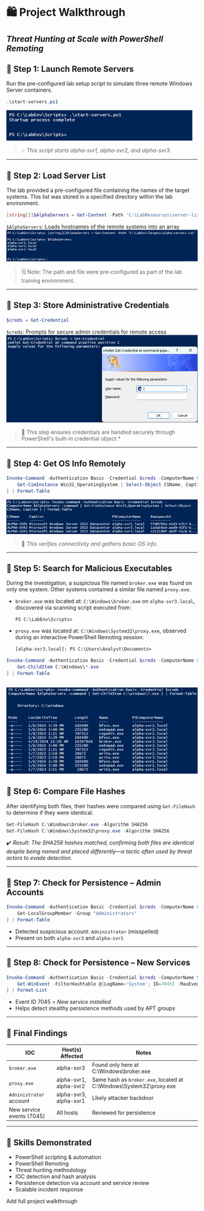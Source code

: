 # 🛍️ Project Walkthrough

## *Threat Hunting at Scale with PowerShell Remoting*



## 🔹 **Step 1: Launch Remote Servers**

Run the pre-configured lab setup script to simulate three remote Windows Server containers.

```powershell
.\start-servers.ps1
```
![Start Server Containers](screenshots/start-server-containers.png)
>💡 *This script starts alpha-svr1, alpha-svr2, and alpha-svr3.*

---

## 🔹 **Step 2: Load Server List**

The lab provided a pre-configured file containing the names of the target systems. This list was stored in a specified directory within the lab environment.

```powershell
[string[]]$AlphaServers = Get-Content -Path 'C:\LabResources\server-list.txt'
```

 `$AlphaServers`: Loads hostnames of the remote systems into an array
![Loaded Server List](screenshots/server-names-variable.png)
>🗒️ Note: The path and file were pre-configured as part of the lab training environment.

---

## 🔹 **Step 3: Store Administrative Credentials**

```powershell
$creds = Get-Credential
```

 `$creds`: Prompts for secure admin credentials for remote access
![Get Admin Credentials](screenshots/get-admin-creds.png)  
>🔐 This step ensures credentials are handled securely through PowerShell's built-in credential object.*

---
## 🔹 **Step 4: Get OS Info Remotely**

```powershell
Invoke-Command -Authentication Basic -Credential $creds -ComputerName $AlphaServers -Command {
    Get-CimInstance Win32_OperatingSystem | Select-Object CSName, Caption
} | Format-Table
```
![Get Remote OS Info](screenshots/get-remote-OS-info.png)
>🌟 *This verifies connectivity and gathers basic OS info.*

---

## 🔹 **Step 5: Search for Malicious Executables**

During the investigation, a suspicious file named `broker.exe` was found on only one system. Other systems contained a similar file named `proxy.exe`.

- `broker.exe` was located at:
  `C:\Windows\broker.exe` on `alpha-svr3.local`, discovered via scanning script executed from:
  ```
  PS C:\LabEnv\Scripts> 
  ```
  
- `proxy.exe` was located at:
  `C:\Windows\System32\proxy.exe`, observed during an interactive PowerShell Remoting session:
  ```
  [alpha-svr3.local]: PS C:\Users\Analyst\Documents>
  ```

```powershell
Invoke-Command -Authentication Basic -Credential $creds -ComputerName $AlphaServers -Command {
    Get-ChildItem C:\Windows\*.exe
} | Format-Table
```
![Search for Malicious Executables broker.exe](screenshots/broker-executable.png)
---

## 🔹 **Step 6: Compare File Hashes**

After identifying both files, their hashes were compared using `Get-FileHash` to determine if they were identical.

```powershell
Get-FileHash C:\Windows\broker.exe -Algorithm SHA256
Get-FileHash C:\Windows\System32\proxy.exe -Algorithm SHA256
```

✔️ *Result: The SHA256 hashes matched, confirming both files are identical despite being named and placed differently—a tactic often used by threat actors to evade detection.*

---

## 🔹 **Step 7: Check for Persistence – Admin Accounts**

```powershell
Invoke-Command -Authentication Basic -Credential $creds -ComputerName $AlphaServers -Command {
    Get-LocalGroupMember -Group "Administrators"
} | Format-Table
```

- Detected suspicious account: `Adninistrator` (misspelled)
- Present on both `alpha-svr3` and `alpha-svr1`

---

## 🔹 **Step 8: Check for Persistence – New Services**

```powershell
Invoke-Command -Authentication Basic -Credential $creds -ComputerName $AlphaServers -Command {
    Get-WinEvent -FilterHashtable @{LogName='System'; ID=7045} -MaxEvents 3
} | Format-List
```

- Event ID 7045 = *New service installed*
- Helps detect stealthy persistence methods used by APT groups

---

## 🏁 Final Findings

| IOC                       | Host(s) Affected       | Notes                                                                |
|---------------------------|------------------------|----------------------------------------------------------------------|
| `broker.exe`              | alpha-svr3             | Found only here at C:\Windows\broker.exe                             |
| `proxy.exe`               | alpha-svr1, alpha-svr2 | Same hash as `broker.exe`, located at C:\Windows\System32\proxy.exe  |
| `Adninistrator` account   | alpha-svr3, alpha-svr1 | Likely attacker backdoor                                             |
| New service events (7045) | All hosts              | Reviewed for persistence                                             |

---

## 🧠 Skills Demonstrated

- PowerShell scripting & automation
- PowerShell Remoting
- Threat hunting methodology
- IOC detection and hash analysis
- Persistence detection via account and service review
- Scalable incident response

Add full project walkthrough
